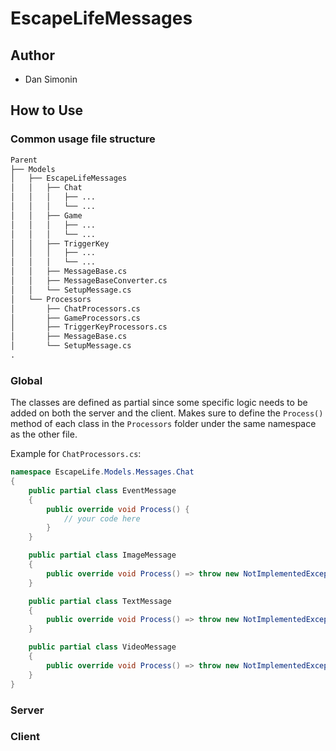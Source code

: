 # EscapeLifeMessages

## Author

- Dan Simonin

## How to Use

### Common usage file structure

```md
Parent
├── Models
│   ├── EscapeLifeMessages
│   │   ├── Chat
│   │   │   ├── ...
│   │   │   └── ...
│   │   ├── Game
│   │   │   ├── ...
│   │   │   └── ...
│   │   ├── TriggerKey
│   │   │   ├── ...
│   │   │   └── ...
│   │   ├── MessageBase.cs
│   │   ├── MessageBaseConverter.cs
│   │   └── SetupMessage.cs
│   └── Processors
│       ├── ChatProcessors.cs
│       ├── GameProcessors.cs
│       ├── TriggerKeyProcessors.cs
│       ├── MessageBase.cs
│       └── SetupMessage.cs
.
```

### Global

The classes are defined as partial since some specific logic needs to be added on both the server and the client.
Makes sure to define the ``Process()`` method of each class in the ``Processors`` folder under the same namespace as the other file.

Example for ``ChatProcessors.cs``:

```csharp
namespace EscapeLife.Models.Messages.Chat
{
    public partial class EventMessage
    {
        public override void Process() {
            // your code here
        }
    }

    public partial class ImageMessage
    {
        public override void Process() => throw new NotImplementedException();
    }

    public partial class TextMessage
    {
        public override void Process() => throw new NotImplementedException();
    }

    public partial class VideoMessage
    {
        public override void Process() => throw new NotImplementedException();
    }
}
```

### Server

### Client
